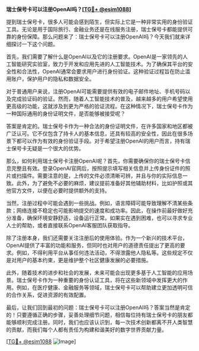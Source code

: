 **瑞士保号卡可以注册OpenAI吗？[[TG💪+ @esim1088](https://t.me/s/esim1088)]**

提到瑞士保号卡，很多人可能会感到陌生，但实际上它是一种非常实用的身份验证工具。无论是用于国际旅行、金融业务还是在线服务注册，瑞士保号卡都能提供可靠的身份保障。那么问题来了：瑞士保号卡可以注册OpenAI吗？今天我们就来详细探讨一下这个问题。

首先，我们需要了解什么是OpenAI以及它的注册要求。OpenAI是一家领先的人工智能研究实验室，致力于开发和应用先进的人工智能技术。为了确保其平台的安全性和合法性，OpenAI通常会要求用户进行身份验证。这种验证过程旨在防止滥用账户，保护用户的隐私和数据安全。

对于普通用户来说，注册OpenAI可能需要提供有效的电子邮件地址、手机号码以及完成验证码的验证。然而，随着人工智能技术的普及，越来越多的用户希望使用更高级的功能，这就涉及到更为严格的验证流程。在这种情况下，瑞士保号卡作为一种国际通用的身份证明文件，是否能够被接受呢？

答案是肯定的。瑞士保号卡作为一种合法的身份证明文件，在许多国家和地区都被广泛认可。它不仅包含了持卡人的基本信息，还具有较高的安全性，因此在很多场景下都可以作为有效的身份验证手段。对于希望注册OpenAI的用户而言，持有瑞士保号卡无疑是一个很大的优势。

那么，如何利用瑞士保号卡注册OpenAI呢？首先，你需要确保你的瑞士保号卡信息完整且有效。登录OpenAI官网后，按照提示填写相关信息并上传身份证件的照片或扫描件。需要注意的是，上传的文件必须清晰可辨，并且与你的实际信息一致。此外，为了避免不必要的麻烦，建议提前准备好其他辅助材料，比如护照或其他官方文件，以便在必要时提供额外的支持。

当然，注册过程中可能会遇到一些挑战。例如，语言障碍可能导致理解不清某些条款；网络连接不稳定也可能影响提交的速度和成功率。因此，在操作前最好做好充分准备，确保环境安静舒适，设备运行正常。如果实在遇到困难，也可以寻求专业人士的帮助，或者直接联系OpenAI客服团队获取指导。

除了注册本身，我们还需要关注注册后的使用体验。作为一个新兴的技术平台，OpenAI提供了丰富的功能和服务，但同时也对用户的道德责任提出了更高的要求。例如，不得利用平台从事任何违法活动，不得泄露他人隐私等。这些规定不仅是对用户的基本约束，更是维护整个社区健康发展的必要措施。

此外，随着技术的进步和社会的发展，未来可能会出现更多基于人工智能的应用场景。瑞士保号卡作为一种重要的身份认证工具，将在这些新领域中发挥更大的作用。例如，在医疗健康、金融服务等领域，瑞士保号卡可以帮助建立更加透明可信的合作关系，促进资源的有效配置。

最后，让我们回到最初的问题：瑞士保号卡可以注册OpenAI吗？答案当然是肯定的！只要遵循正确的步骤，妥善处理细节问题，相信每位持有瑞士保号卡的朋友都能够顺利完成注册。同时，我们也应该认识到，每一次技术创新都离不开人类智慧的贡献，而我们每个人都有责任为构建和谐美好的数字世界贡献力量。

[[TG💪+ @esim1088](https://t.me/s/esim1088) ![Image](https://i.postimg.cc/4NQfJmqS/Snipaste-2025-05-13-00-14-12.png)]
